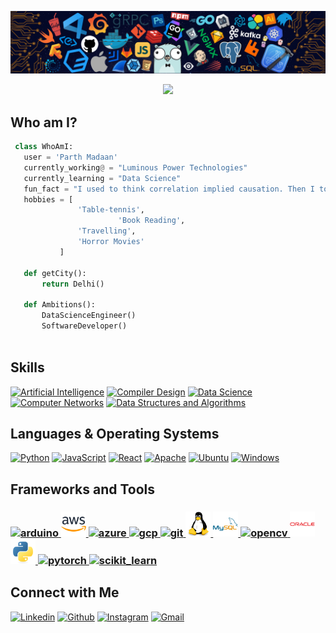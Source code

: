 ![Github Banner](https://github.com/Jaydeep-Yadav/Jaydeep-Yadav/blob/main/banner.png)

<p align="center">
  <img src="https://readme-typing-svg.herokuapp.com?color=0d8eceF&size=30&center=true&vCenter=true&width=550&height=70&lines=Hey+There,+I'm+Parth;An+Open+Source+Enthusiast;">
</p>



## Who am I?

 ```python
  class WhoAmI:
    user = 'Parth Madaan'
    currently_working@ = "Luminous Power Technologies"
    currently_learning = "Data Science"
    fun_fact = "I used to think correlation implied causation. Then I took a Statistics class. Now, I don't."
	hobbies = [
				'Table-tennis',
                         'Book Reading',
			 	'Travelling',
				'Horror Movies'
			]
	
	def getCity():
		return Delhi()
	
	def Ambitions():
		DataScienceEngineer()
		SoftwareDeveloper()
	
 ```


## Skills
<p>
   <a href="#"><img alt="Artificial Intelligence" src="https://img.shields.io/badge/Artificial Intelligence-470C40?logoColor=white"></a>
   <a href="#"><img alt="Compiler Design" src="https://img.shields.io/badge/Compiler Design-345874.svg?logoColor=white"></a>
   <a href="#"><img alt="Data Science" src="https://img.shields.io/badge/Data Science-745D1C.svg?logoColor=white"></a>
   <a href="#"><img alt="Computer Networks" src="https://img.shields.io/badge/Computer Networks-FC702B.svg?logoColor=white"></a>
   <a href="#"><img alt="Data Structures and Algorithms" src="https://img.shields.io/badge/Data Structures and Algorithms-354F1C.svg?logoColor=white"></a>
</p>

## Languages & Operating Systems

<p>
    <a href="#"><img alt="Python" src="https://img.shields.io/badge/Python%20-%458812.svg?logo=Python&logoColor=white"></a>
    <a href="#"><img alt="JavaScript" src="https://img.shields.io/badge/JavaScript-F7DF1E?style=flat&logo=javascript&logoColor=black"></a>
    <a href="#"><img alt="React" src="https://img.shields.io/badge/React-20232A?style=flat&logo=react&logoColor=61DAFB"></a>	
	<a href="#"><img alt="Apache" src="https://img.shields.io/badge/Apache-D22128?style=flat&logo=Apache&logoColor=white"></a>
	<a href="#"><img alt="Ubuntu" src="https://img.shields.io/badge/Ubuntu-FB542B?logo=CentOS&logoColor=white"></a>
	<a href="#"><img alt="Windows" src="https://img.shields.io/badge/Windows-0078D6?logo=windows&logoColor=white"></a>
	
</p>

## Frameworks and Tools
<h3 align="left">
<p align="left"> <a href="https://www.arduino.cc/" target="_blank"> <img src="https://cdn.worldvectorlogo.com/logos/arduino-1.svg" alt="arduino" width="40" height="40"/> </a> <a href="https://aws.amazon.com" target="_blank"> <img src="https://raw.githubusercontent.com/devicons/devicon/master/icons/amazonwebservices/amazonwebservices-original-wordmark.svg" alt="aws" width="40" height="40"/> </a> <a href="https://azure.microsoft.com/en-in/" target="_blank"> <img src="https://www.vectorlogo.zone/logos/microsoft_azure/microsoft_azure-icon.svg" alt="azure" width="40" height="40"/> </a>  </a> <a href="https://cloud.google.com" target="_blank"> <img src="https://www.vectorlogo.zone/logos/google_cloud/google_cloud-icon.svg" alt="gcp" width="40" height="40"/> </a> <a href="https://git-scm.com/" target="_blank"> <img src="https://www.vectorlogo.zone/logos/git-scm/git-scm-icon.svg" alt="git" width="40" height="40"/> </a> </a> <a href="https://www.linux.org/" target="_blank"> <img src="https://raw.githubusercontent.com/devicons/devicon/master/icons/linux/linux-original.svg" alt="linux" width="40" height="40"/> </a> <a href="https://www.mysql.com/" target="_blank"> <img src="https://raw.githubusercontent.com/devicons/devicon/master/icons/mysql/mysql-original-wordmark.svg" alt="mysql" width="40" height="40"/> </a> <a href="https://opencv.org/" target="_blank"> <img src="https://www.vectorlogo.zone/logos/opencv/opencv-icon.svg" alt="opencv" width="40" height="40"/> </a> <a href="https://www.oracle.com/" target="_blank"> <img src="https://raw.githubusercontent.com/devicons/devicon/master/icons/oracle/oracle-original.svg" alt="oracle" width="40" height="40"/> </a> <a href="https://www.python.org" target="_blank"> <img src="https://raw.githubusercontent.com/devicons/devicon/master/icons/python/python-original.svg" alt="python" width="40" height="40"/> </a> <a href="https://pytorch.org/" target="_blank"> <img src="https://www.vectorlogo.zone/logos/pytorch/pytorch-icon.svg" alt="pytorch" width="40" height="40"/> </a>  </a> <a href="https://scikit-learn.org/" target="_blank"> <img src="https://upload.wikimedia.org/wikipedia/commons/0/05/Scikit_learn_logo_small.svg" alt="scikit_learn" width="40" height="40"/> </a> </p>

## Connect with Me
<p align="left">
  <a href="https://www.linkedin.com/in/parth-madaan-b1042358/"><img alt="Linkedin" title="Parth Madaan Linkedin" src="https://img.shields.io/badge/LinkedIn-0077B5?style=for-the-badge&logo=linkedin&logoColor=white"></a>
  <a href="https://github.com/parthdacoder"><img alt="Github" title="Parth Madaan Github" src="https://img.shields.io/badge/GitHub-100000?style=for-the-badge&logo=github&logoColor=white"></a>
  <a href="https://www.instagram.com/parth_madaan01/"><img alt="Instagram" title="Parth Madaan Instagram" src="https://img.shields.io/badge/Instagram-E4405F?style=for-the-badge&logo=instagram&logoColor=white"></a>
  <a href="mailto:parthmadaan2002@gmail.com"><img alt="Gmail" title="Parth Madaan Gmail" src="https://img.shields.io/badge/Gmail-D14836?style=for-the-badge&logo=gmail&logoColor=white"></a>
</p>

 
